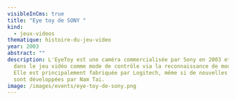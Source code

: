 ```yaml
---
visibleInCms: true
title: "Eye toy de SONY "
kind:
  - jeux-videos
thematique: histoire-du-jeu-video
year: 2003
abstract: ""
description: L'EyeToy est une caméra commercialisée par Sony en 2003 et utilisée
  dans le jeu vidéo comme mode de contrôle via la reconnaissance de mouvement.
  Elle est principalement fabriquée par Logitech, même si de nouvelles versions
  sont développées par Nam Tai.
image: /images/events/eye-toy-de-sony.png
---
```

